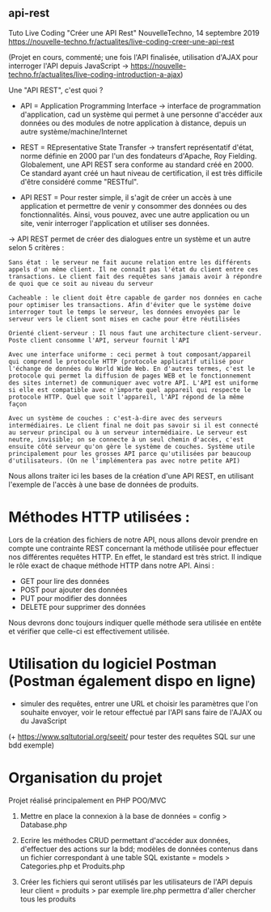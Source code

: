 ## api-rest
Tuto Live Coding "Créer une API Rest" NouvelleTechno, 14 septembre 2019
https://nouvelle-techno.fr/actualites/live-coding-creer-une-api-rest

(Projet en cours, commenté; une fois l'API finalisée, utilisation d'AJAX pour interroger l'API depuis JavaScript -> https://nouvelle-techno.fr/actualites/live-coding-introduction-a-ajax)


Une "API REST", c'est quoi ?

- API = Application Programming Interface -> interface de programmation d'application, cad un système qui permet à une personne d'accéder aux données ou des modules de notre application à distance, depuis un autre système/machine/Internet

- REST = REpresentative State Transfer -> transfert représentatif d'état, norme définie en 2000 par l'un des fondateurs d'Apache, Roy Fielding. Globalement, une API REST sera conforme au standard créé en 2000. Ce standard ayant créé un haut niveau de certification, il est très difficile d'être considéré comme "RESTful".

- API REST = Pour rester simple, il s'agit de créer un accès à une application et permettre de venir y consommer des données ou des fonctionnalités. Ainsi, vous pouvez, avec une autre application ou un site, venir interroger l'application et utiliser ses données.

-> API REST permet de créer des dialogues entre un système et un autre selon 5 critères :

    Sans état : le serveur ne fait aucune relation entre les différents appels d'un même client. Il ne connaît pas l'état du client entre ces transactions. Le client fait des requêtes sans jamais avoir à répondre de quoi que ce soit au niveau du serveur

    Cacheable : le client doit être capable de garder nos données en cache pour optimiser les transactions. Afin d'éviter que le système doive interroger tout le temps le serveur, les données envoyées par le serveur vers le client sont mises en cache pour être réutilisées

    Orienté client-serveur : Il nous faut une architecture client-serveur. Poste client consomme l'API, serveur fournit l'API 

    Avec une interface uniforme : ceci permet à tout composant/appareil qui comprend le protocole HTTP (protocole applicatif utilisé pour l'échange de données du World Wide Web. En d'autres termes, c'est le protocole qui permet la diffusion de pages WEB et le fonctionnement des sites internet) de communiquer avec votre API. L'API est uniforme si elle est compatible avec n'importe quel appareil qui respecte le protocole HTTP. Quel que soit l'appareil, l'API répond de la même façon

    Avec un système de couches : c'est-à-dire avec des serveurs intermédiaires. Le client final ne doit pas savoir si il est connecté au serveur principal ou à un serveur intermédiaire. Le serveur est neutre, invisible; on se connecte à un seul chemin d'accès, c'est ensuite côté serveur qu'on gère le système de couches. Système utile principalement pour les grosses API parce qu'utilisées par beaucoup d'utilisateurs. (On ne l'implémentera pas avec notre petite API)


Nous allons traiter ici les bases de la création d'une API REST, en utilisant l'exemple de l'accès à une base de données de produits.


# Méthodes HTTP utilisées :

Lors de la création des fichiers de notre API, nous allons devoir prendre en compte une contrainte REST concernant la méthode utilisée pour effectuer nos différentes requêtes HTTP.
En effet, le standard est très strict. Il indique le rôle exact de chaque méthode HTTP dans notre API. Ainsi :

- GET pour lire des données
- POST pour ajouter des données
- PUT pour modifier des données
- DELETE pour supprimer des données

Nous devrons donc toujours indiquer quelle méthode sera utilisée en entête et vérifier que celle-ci est effectivement utilisée.

# Utilisation du logiciel Postman (Postman également dispo en ligne)
- simuler des requêtes, entrer une URL et choisir les paramètres que l'on souhaite envoyer, voir le retour effectué par l'API sans faire de l'AJAX ou du JavaScript
 
 (+ https://www.sqltutorial.org/seeit/  pour tester des requêtes SQL sur une bdd exemple)

# Organisation du projet

Projet réalisé principalement en PHP POO/MVC

1) Mettre en place la connexion à la base de données = config > Database.php

2) Ecrire les méthodes CRUD permettant d'accéder aux données, d'effectuer des actions sur la bdd; modèles de données contenus dans un fichier correspondant à une table SQL existante = models > Categories.php et Produits.php

3) Créer les fichiers qui seront utilisés par les utilisateurs de l'API depuis leur client = produits > par exemple lire.php permettra d'aller chercher tous les produits

